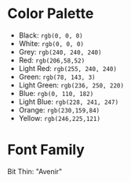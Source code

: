 # Color Palette

- Black: `rgb(0, 0, 0)`
- White: `rgb(0, 0, 0)`
- Grey: `rgb(240, 240, 240)`
- Red: `rgb(206,58,52)`
- Light Red: `rgb(255, 240, 240)`
- Green: `rgb(78, 143, 3)`
- Light Green: `rgb(236, 250, 220)`
- Blue: `rgb(0, 110, 182)`
- Light Blue: `rgb(228, 241, 247)`
- Orange: `rgb(230,159,84)`
- Yellow: `rgb(246,225,121)`

# Font Family

Bit Thin: "Avenir"
